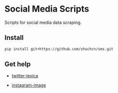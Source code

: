 # Social Media Scripts

Scripts for social media data scraping.

## Install

```bash
pip install git+https://github.com/zhuchcn/sms.git
```

## Get help

+ [twitter-lexica](https://github.com/zhuchcn/sms/tree/master/sms/twitter_lexica)

+ [instagram-image](https://github.com/zhuchcn/sms/tree/master/sms/instagram)
